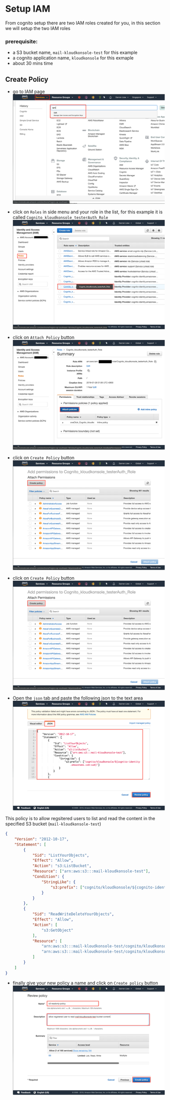 # Setup IAM
From cognito setup there are two IAM roles created for you, in this section we will setup the two IAM roles

### prerequisite:
- a S3 bucket name, `mail-kloudkonsole-test` for this example
- a cognito application name, `kloudkonsole` for this exmaple
- about 30 mins time

## Create Policy
* go to IAM page
![setup-iam-00](../img/iam/00.png)

* click on `Roles` in side menu and your role in the list, for this example it is called `Cognito_kloudkonsole_testerAuth_Role`
![setup-iam-01](../img/iam/01.png)

* click on `Attach Policy` button
![setup-iam-02](../img/iam/02.png)

* click on `Create Policy` button
![setup-iam-03](../img/iam/03.png)

* click on `Create Policy` button
![setup-iam-03](../img/iam/03.png)

* Open the `json` tab and paste the following json to the text area
![setup-iam-04](../img/iam/04.png)

This policy is to allow regsitered users to list and read the content in the specified S3 bucket (`mail-kloudkonsole-test`)

```json
{
	"Version": "2012-10-17",
	"Statement": [
		{
			"Sid": "ListYourObjects",
			"Effect": "Allow",
			"Action": "s3:ListBucket",
			"Resource": ["arn:aws:s3:::mail-kloudkonsole-test"],
			"Condition": {
				"StringLike": {
					"s3:prefix": ["cognito/kloudkonsole/${cognito-identity.amazonaws.com:sub}"]
				}
			}
		},
		{
			"Sid": "ReadWriteDeleteYourObjects",
			"Effect": "Allow",
			"Action": [
				"s3:GetObject"
			],
			"Resource": [
				"arn:aws:s3:::mail-kloudkonsole-test/cognito/kloudkonsole/${cognito-identity.amazonaws.com:sub}",
				"arn:aws:s3:::mail-kloudkonsole-test/cognito/kloudkonsole/${cognito-identity.amazonaws.com:sub}/*"
			]
		}
	]
}
```

* finally give your new policy a name and click on `Create policy` button
![setup-iam-05](../img/iam/05.png)
